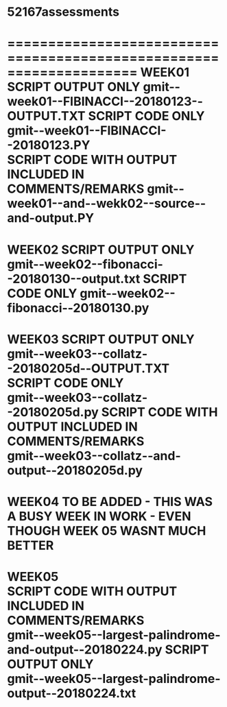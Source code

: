 # 52167assessments
====================================================================
WEEK01
SCRIPT OUTPUT ONLY
	gmit--week01--FIBINACCI--20180123--OUTPUT.TXT
SCRIPT CODE ONLY
	gmit--week01--FIBINACCI--20180123.PY 	
SCRIPT CODE WITH OUTPUT INCLUDED IN COMMENTS/REMARKS
	gmit--week01--and--wekk02--source--and-output.PY 	
====================================================================
WEEK02
SCRIPT OUTPUT ONLY
	gmit--week02--fibonacci--20180130--output.txt 
SCRIPT CODE ONLY
	gmit--week02--fibonacci--20180130.py 	
====================================================================	
WEEK03
SCRIPT OUTPUT ONLY
	gmit--week03--collatz--20180205d--OUTPUT.TXT 	
SCRIPT CODE ONLY	
	gmit--week03--collatz--20180205d.py 
SCRIPT CODE WITH OUTPUT INCLUDED IN COMMENTS/REMARKS	
	gmit--week03--collatz--and-output--20180205d.py	
====================================================================	
WEEK04
TO BE ADDED - THIS WAS A BUSY WEEK IN WORK - EVEN THOUGH  WEEK 05 WASNT MUCH BETTER
====================================================================
WEEK05	
SCRIPT CODE WITH OUTPUT INCLUDED IN COMMENTS/REMARKS 	
	gmit--week05--largest-palindrome-and-output--20180224.py
SCRIPT OUTPUT ONLY	
	gmit--week05--largest-palindrome-output--20180224.txt
====================================================================

